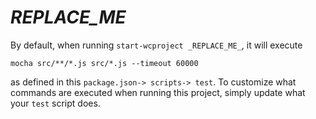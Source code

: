 # _REPLACE_ME_ #

By default, when running `start-wcproject _REPLACE_ME_`, it will execute 
```
mocha src/**/*.js src/*.js --timeout 60000
``` 
as defined in this `package.json-> scripts-> test`.  To customize what commands are executed when running this project, simply update what your `test` script does.